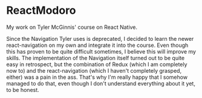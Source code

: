# ReactModoro
My work on Tyler McGinnis' course on React Native.

Since the Navigation Tyler uses is deprecated, I decided to learn the newer react-navigation on my own and integrate it into the course.
Even though this has proven to be quite difficult sometimes, I believe this will improve my skills.
The implementation of the Navigation itself turned out to be quite easy in retrospect, but the combination of Redux (which I am completely now to) and the react-navigation (which I haven't completely grasped, either) was a pain in the ass. That's why I'm really happy that I somehow managed to do that, even though I don't understand everything about it yet, to be honest.
